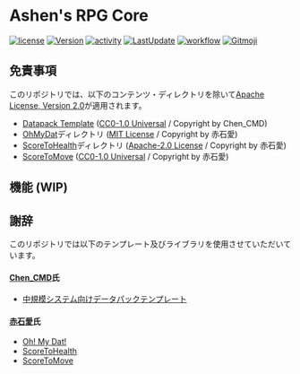 # Ashen's RPG Core
<!-- [![discord](https://img.shields.io/discord/serverID?logo=discord&label=discord)](https://discord.gg/inviteUrl) -->
[![license](https://img.shields.io/github/license/haiiro2gou/Ashen-RPG-Core)](https://github.com/haiiro2gou/Ashen-RPG-Core/blob/main/LICENSE)
[![Version](https://img.shields.io/github/v/release/haiiro2gou/Ashen-RPG-Core.svg)](https://github.com/haiiro2gou/Ashen-RPG-Core/releases)
[![activity](https://img.shields.io/github/commit-activity/m/haiiro2gou/Ashen-RPG-Core?label=commit&logo=github)](https://github.com/haiiro2gou/Ashen-RPG-Core/commits/main)
[![LastUpdate](https://img.shields.io/github/last-commit/haiiro2gou/Big-Number-Calculator.svg)](https://github.com/haiiro2gou/Big-Number-Calculator)
[![workflow](https://img.shields.io/github/workflow/status/haiiro2gou/Ashen-RPG-Core/lint-datapack/main?label=linter)](https://github.com/haiiro2gou/Ashen-RPG-Core/actions?query=workflow%3Alint-datapack)
[![Gitmoji](https://img.shields.io/badge/gitmoji-%20😜%20😍-FFDD67.svg)](https://gitmoji.carloscuesta.me/)

## 免責事項
このリポジトリでは、以下のコンテンツ・ディレクトリを除いて[Apache License, Version 2.0](LICENSE)が適用されます。
* [Datapack Template](https://github.com/ChenCMD/Datapack-Template) ([CC0-1.0 Universal](https://github.com/Chen_CMD/Datapack) / Copyright by Chen_CMD)
* [OhMyDat](OhMyDat)ディレクトリ ([MIT License](OhMyDat/LICENSE) / Copyright by 赤石愛)
* [ScoreToHealth](ScoreToHealth)ディレクトリ ([Apache-2.0 License](ScoreToHealth/LICENSE) / Copyright by 赤石愛)
* [ScoreToMove](https://github.com/Ai-Akaishi/ScoreToMove) ([CC0-1.0 Universal](ScoreToMove/LICENSE) / Copyright by 赤石愛)

## 機能 (WIP)

## 謝辞
このリポジトリでは以下のテンプレート及びライブラリを使用させていただいています。

#### [Chen_CMD](https://twitter.com/CMD__Cat)氏
* [中規模システム向けデータパックテンプレート](https://github.com/Chen_CMD/Datapack-Template)

#### [赤石愛](https://twitter.com/AiAkaishi)氏
* [Oh! My Dat!](https://github.com/Ai-Akaishi/OhMyDat)
* [ScoreToHealth](https://github.com/Ai-Akaishi/ScoreToHealth)
* [ScoreToMove](https://github.com/Ai-Akaishi/ScoreToMove)
